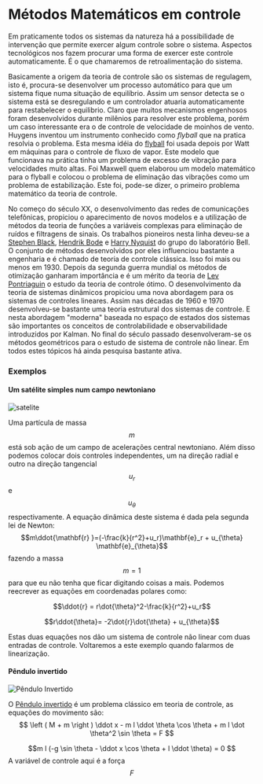 # Métodos Matemáticos em controle

Em praticamente todos os sistemas da natureza há a possibilidade de intervenção que permite exercer algum controle sobre o sistema. Aspectos tecnológicos nos fazem procurar uma forma de exercer este controle automaticamente. É o que chamaremos de retroalimentação do sistema.

Basicamente a origem da teoria de controle são os sistemas de regulagem, isto é, procura-se desenvolver um processo automático para que um sistema fique numa situação de equilíbrio. Assim um sensor detecta se o sistema está se desregulando e um controlador atuaria automaticamente para restabelecer o equilibrio. Claro que muitos mecanismos engenhosos foram desenvolvidos durante milênios para resolver este problema, porém um caso interessante era o de controle de velocidade de moinhos de vento. Huygens inventou um instrumento conhecido como *flyball* que na pratica resolvia o problema.
Esta mesma idéia do [flyball](http://en.wikipedia.org/wiki/Centrifugal_governor) foi usada depois por Watt em máquinas  para o controle de fluxo de vapor.
Este modelo que funcionava na prática tinha um problema de excesso de vibração para velocidades muito altas. Foi Maxwell quem
elaborou um modelo matemático para o flyball e colocou o problema de eliminação das vibrações como um problema de estabilização. Este foi, pode-se dizer, o primeiro problema matemático da teoria de controle.

No começo do século XX, o desenvolvimento das redes de comunicações telefônicas, propiciou o aparecimento de novos modelos e a utilização de métodos da teoria de funções a variáveis complexas para eliminação de ruídos e filtragens de sinais. Os trabalhos pioneiros nesta linha deveu-se a [Stephen Black](http://en.wikipedia.org/wiki/Harold_Stephen_Black), [Hendrik Bode](http://en.wikipedia.org/wiki/Hendrik_Wade_Bode) e [Harry Nyquist](http://en.wikipedia.org/wiki/Harry_Nyquist) do grupo do laboratório Bell. O conjunto de métodos desenvolvidos por eles influenciou bastante a engenharia e é chamado de teoria de controle clássica.
Isso foi mais ou menos em 1930. Depois da segunda guerra mundial os métodos de otimização ganharam importância e é um mérito da teoria de [Lev Pontriaguin](http://en.wikipedia.org/wiki/Lev_Pontryagin)  o estudo da teoria de controle ótimo. O desenvolvimento da teoria de sistemas dinâmicos propiciou uma nova abordagem para os sistemas de controles lineares. Assim nas décadas de 1960 e 1970 desenvolveu-se bastante uma teoria estrutural dos sistemas de controle. E nesta abordagem "moderna" baseada no espaço de estados dos sistemas são importantes os conceitos de controlabilidade e observabilidade introduzidos por Kalman. No final do século passado desenvolveram-se os métodos geométricos para o estudo de sistema de controle não linear. Em todos estes tópicos há ainda pesquisa bastante ativa.

### Exemplos
#### Um satélite simples num campo newtoniano
![satelite](http://wiki.stoa.usp.br/images/d/d1/Satelite.png "satélite em campo newtoniano")

Uma partícula de massa $$m$$ está sob ação de um campo de acelerações central newtoniano. Além disso podemos colocar dois controles independentes, um na direção radial e outro na direção tangencial $$u_{r}$$
e $$u_{\theta}$$ respectivamente. A equação dinâmica deste sistema é dada pela segunda lei de Newton:
$$m\ddot{\mathbf{r} }=(-\frac{k}{r^2}+u_r)\mathbf{e}_r + u_{\theta} \mathbf{e}_{\theta}$$
fazendo a massa $$m=1$$ para que eu não tenha que ficar digitando coisas a mais. Podemos reecrever as equações em coordenadas polares como:

$$\ddot{r} = r\dot{\theta}^2-\frac{k}{r^2}+u_r$$

$$r\ddot{\theta}= -2\dot{r}\dot{\theta} + u_{\theta}$$

Estas duas equações nos dão um sistema de controle não linear com duas entradas de controle. Voltaremos a este exemplo quando falarmos de linearização.
#### Pêndulo invertido
![Pêndulo Invertido](http://wiki.stoa.usp.br/images/b/b6/Cart-pendulum.png)


O [Pêndulo invertido](http://en.wikipedia.org/wiki/Inverted_pendulum) é um problema clássico em teoria de controle, as equações do movimento são:
$$
\left ( M + m \right ) \ddot x - m l \ddot \theta \cos \theta + m l \dot \theta^2 \sin \theta = F $$

$$m l (-g \sin \theta - \ddot x \cos \theta + l \ddot \theta) = 0 $$
A variável de controle aqui é a força $$F$$
